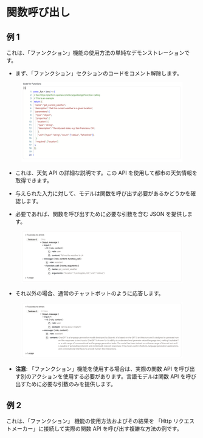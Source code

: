 # 関数呼び出し

## 例 1

これは、「ファンクション」機能の使用方法の単純なデモンストレーションです。

- まず、「ファンクション」セクションのコードをコメント解除します。

<figure><img src="../../../../images/openai-functions.png"></figure>

- これは、天気 API の詳細な説明です。この API を使用して都市の天気情報を取得できます。

- 与えられた入力に対して、モデルは関数を呼び出す必要があるかどうかを確認します。

- 必要であれば、関数を呼び出すために必要な引数を含む JSON を提供します。

<figure><img src="../../../../images/openai-functions-1.png"></figure>

- それ以外の場合、通常のチャットボットのように応答します。

<figure><img src="../../../../images/openai-functions-2.png"></figure>

- **注意**: 「ファンクション」機能を使用する場合は、実際の関数 API を呼び出す別のアクションを使用する必要があります。言語モデルは関数 API を呼び出すために必要な引数のみを提供します。

## 例 2

これは、「ファンクション」 機能の使用方法およびその結果を 「Http リクエストメーカー」に接続して実際の関数 API を呼び出す複雑な方法の例です。
